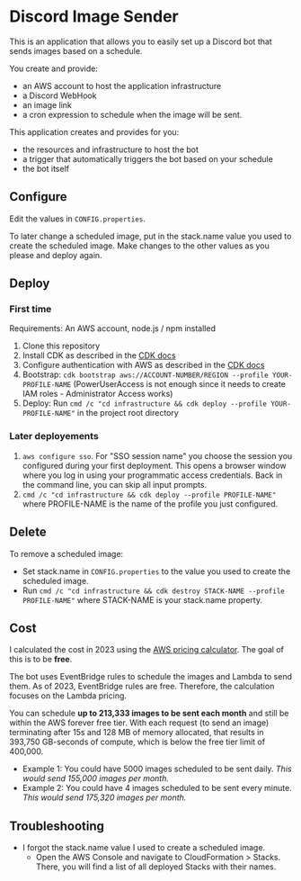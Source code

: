 # Discord Image Sender

This is an application that allows you to easily set up a Discord bot that sends images based on a schedule.

You create and provide:

- an AWS account to host the application infrastructure
- a Discord WebHook
- an image link
- a cron expression to schedule when the image will be sent.

This application creates and provides for you:

- the resources and infrastructure to host the bot
- a trigger that automatically triggers the bot based on your schedule
- the bot itself

## Configure

Edit the values in `CONFIG.properties`.

To later change a scheduled image, put in the stack.name value you used to create the scheduled image.
Make changes to the other values as you please and deploy again.

## Deploy

### First time

Requirements: An AWS account, node.js / npm installed

1. Clone this repository
2. Install CDK as described in
   the [CDK docs](https://docs.aws.amazon.com/cdk/v2/guide/work-with.html#work-with-prerequisites)
3. Configure authentication with AWS as described in
   the [CDK docs](https://docs.aws.amazon.com/cdk/v2/guide/getting_started.html#getting_started_auth)
4. Bootstrap: `cdk bootstrap aws://ACCOUNT-NUMBER/REGION --profile YOUR-PROFILE-NAME` (PowerUserAccess is not enough
   since it needs to create IAM roles - Administrator Access works)
5. Deploy: Run `cmd /c "cd infrastructure && cdk deploy --profile YOUR-PROFILE-NAME"` in the project root directory

### Later deployements

1. `aws configure sso`. For "SSO session name" you choose the session you configured during your first deployment. This
   opens a browser window where you log in using your programmatic access credentials. Back in the command line, you can
   skip all input prompts.
2. `cmd /c "cd infrastructure && cdk deploy --profile PROFILE-NAME"` where PROFILE-NAME is the name of the profile you
   just configured.

## Delete

To remove a scheduled image:
- Set stack.name in `CONFIG.properties` to the value you used to create the scheduled image.
- Run `cmd /c "cd infrastructure && cdk destroy STACK-NAME --profile PROFILE-NAME"` where STACK-NAME is your stack.name
property. 

## Cost

I calculated the cost in 2023 using the [AWS pricing calculator](https://calculator.aws/#/addService/Lambda).
The goal of this is to be **free**.

The bot uses EventBridge rules to schedule the images and Lambda to send them.
As of 2023, EventBridge rules are free.
Therefore, the calculation focuses on the Lambda pricing.

You can schedule **up to 213,333 images to be sent each month** and still be within the AWS forever free tier.
With each request (to send an image) terminating after 15s and 128 MB of memory allocated, that results in 393,750
GB-seconds of compute, which is below the free tier limit of 400,000.

- Example 1: You could have 5000 images scheduled to be sent daily. *This would send 155,000 images per month.*
- Example 2: You could have 4 images scheduled to be sent every minute. *This would send 175,320 images per month.*

## Troubleshooting
- I forgot the stack.name value I used to create a scheduled image.
  - Open the AWS Console and navigate to CloudFormation > Stacks. There,
    you will find a list of all deployed Stacks with their names.